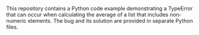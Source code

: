 This repository contains a Python code example demonstrating a TypeError that can occur when calculating the average of a list that includes non-numeric elements.  The bug and its solution are provided in separate Python files.